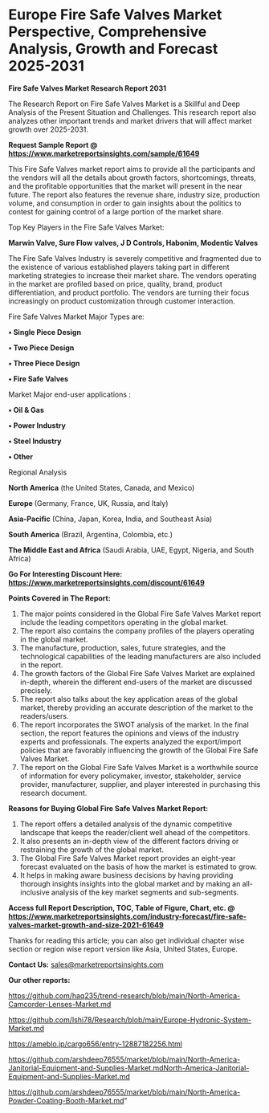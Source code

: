  # Europe Fire Safe Valves Market Perspective, Comprehensive Analysis, Growth and Forecast 2025-2031

<strong>Fire Safe Valves Market Research Report 2031</strong>

The Research Report on Fire Safe Valves Market is a Skillful and Deep Analysis of the Present Situation and Challenges. This research report also analyzes other important trends and market drivers that will affect market growth over 2025-2031.

<strong>Request Sample Report @ <a href=https://www.marketreportsinsights.com/sample/61649>https://www.marketreportsinsights.com/sample/61649</a></strong>

This Fire Safe Valves market report aims to provide all the participants and the vendors will all the details about growth factors, shortcomings, threats, and the profitable opportunities that the market will present in the near future. The report also features the revenue share, industry size, production volume, and consumption in order to gain insights about the politics to contest for gaining control of a large portion of the market share.

Top Key Players in the Fire Safe Valves Market:

<strong>Marwin Valve, Sure Flow valves, J D Controls, Habonim, Modentic Valves</strong>

The Fire Safe Valves Industry is severely competitive and fragmented due to the existence of various established players taking part in different marketing strategies to increase their market share. The vendors operating in the market are profiled based on price, quality, brand, product differentiation, and product portfolio. The vendors are turning their focus increasingly on product customization through customer interaction.

Fire Safe Valves Market Major Types are:

<strong>• Single Piece Design

• Two Piece Design

• Three Piece Design

• Fire Safe Valves</strong>

Market Major end-user applications :

<strong>• Oil & Gas

• Power Industry

• Steel Industry

• Other</strong>

Regional Analysis

</u><strong><b>North America</b></strong> (the United States, Canada, and Mexico)

<strong><b>Europe </b></strong>(Germany, France, UK, Russia, and Italy)

<strong><b>Asia-Pacific</b></strong> (China, Japan, Korea, India, and Southeast Asia)

<strong><b>South America</b></strong> (Brazil, Argentina, Colombia, etc.)

<strong><b>The Middle East and Africa</b></strong> (Saudi Arabia, UAE, Egypt, Nigeria, and South Africa)

<strong>Go For Interesting Discount Here: <a href=https://www.marketreportsinsights.com/discount/61649>https://www.marketreportsinsights.com/discount/61649</a></strong>

<strong>Points Covered in The Report:</strong>
<ol>
  <li>The major points considered in the Global Fire Safe Valves Market report include the leading competitors operating in the global market.</li>
  <li>The report also contains the company profiles of the players operating in the global market.</li>
  <li>The manufacture, production, sales, future strategies, and the technological capabilities of the leading manufacturers are also included in the report.</li>
  <li>The growth factors of the Global Fire Safe Valves Market are explained in-depth, wherein the different end-users of the market are discussed precisely.</li>
  <li>The report also talks about the key application areas of the global market, thereby providing an accurate description of the market to the readers/users.</li>
  <li>The report incorporates the SWOT analysis of the market. In the final section, the report features the opinions and views of the industry experts and professionals. The experts analyzed the export/import policies that are favorably influencing the growth of the Global Fire Safe Valves Market.</li>
  <li>The report on the Global Fire Safe Valves Market is a worthwhile source of information for every policymaker, investor, stakeholder, service provider, manufacturer, supplier, and player interested in purchasing this research document.</li>
</ol>
<strong>Reasons for Buying Global Fire Safe Valves Market Report:</strong>

<ol>
  <li>The report offers a detailed analysis of the dynamic competitive landscape that keeps the reader/client well ahead of the competitors.</li>
  <li>It also presents an in-depth view of the different factors driving or restraining the growth of the global market.</li>
  <li>The Global Fire Safe Valves Market report provides an eight-year forecast evaluated on the basis of how the market is estimated to grow.</li>
  <li>It helps in making aware business decisions by having providing thorough insights insights into the global market and by making an all-inclusive analysis of the key market segments and sub-segments.</li>
</ol>
<strong>Access full Report Description, TOC, Table of Figure, Chart, etc. @ <a href=https://www.marketreportsinsights.com/industry-forecast/fire-safe-valves-market-growth-and-size-2021-61649>https://www.marketreportsinsights.com/industry-forecast/fire-safe-valves-market-growth-and-size-2021-61649</a></strong>


Thanks for reading this article; you can also get individual chapter wise section or region wise report version like Asia, United States, Europe.

<strong>Contact Us:</strong>
sales@marketreportsinsights.com

<strong>Our other reports:</strong>

<a href=https://github.com/haq235/trend-research/blob/main/North-America-Camcorder-Lenses-Market.md>https://github.com/haq235/trend-research/blob/main/North-America-Camcorder-Lenses-Market.md</a>

<a href=https://github.com/Ishi78/Research/blob/main/Europe-Hydronic-System-Market.md>https://github.com/Ishi78/Research/blob/main/Europe-Hydronic-System-Market.md</a>

<a href=https://ameblo.jp/cargo656/entry-12887182256.html>https://ameblo.jp/cargo656/entry-12887182256.html</a>

<a href=https://github.com/arshdeep76555/market/blob/main/North-America-Janitorial-Equipment-and-Supplies-Market.mdNorth-America-Janitorial-Equipment-and-Supplies-Market.md>https://github.com/arshdeep76555/market/blob/main/North-America-Janitorial-Equipment-and-Supplies-Market.mdNorth-America-Janitorial-Equipment-and-Supplies-Market.md</a>

<a href=https://github.com/arshdeep76555/market/blob/main/North-America-Powder-Coating-Booth-Market.md>https://github.com/arshdeep76555/market/blob/main/North-America-Powder-Coating-Booth-Market.md</a>"
